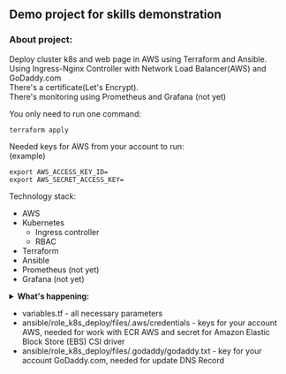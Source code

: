 ## **Demo project for skills demonstration**

### About project: 
Deploy cluster k8s and web page in AWS using Terraform and Ansible.<br /> 
Using Ingress-Nginx Controller with Network Load Balancer(AWS) and GoDaddy.com<br />
There's a certificate(Let's Encrypt).<br />
There's monitoring using Prometheus and Grafana (not yet)<br />

You only need to run one command: 
```
terraform apply 
```
Needed keys for AWS from your account to run:<br />
(example)
```
export AWS_ACCESS_KEY_ID=
export AWS_SECRET_ACCESS_KEY=
```

Technology stack:
- AWS
- Kubernetes
  - Ingress controller
  - RBAC
- Terraform
- Ansible
- Prometheus (not yet)
- Grafana (not yet)

<details><summary><b>
What's happening:
</b></summary>
1. Terrafrom
   - Creating _VPC_, _Subnet_, _ECR_, _Instances_, _NLB_ etc in AWS. Creating necessary files for Ansible. 
   - Then Ansible runs.
2. Ansible
   - Deploing cluster k8s with CRI-O.
   - Deploing our web(simple - 1 html) using Helm.
</details>


- variables.tf - all necessary parameters
- ansible/role_k8s_deploy/files/.aws/credentials - keys for your account AWS, needed for work with ECR AWS and secret for Amazon Elastic Block Store (EBS) CSI driver
- ansible/role_k8s_deploy/files/.godaddy/godaddy.txt - key for your account GoDaddy.com, needed for update DNS Record
